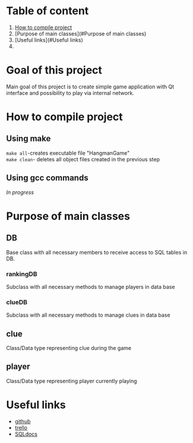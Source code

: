# Table of content
1. [How to compile project](#Compile)
2. [Purpose of main classes](#Purpose of main classes)
3. [Useful links](#Useful links)
4. 
# Goal of this project
Main goal of this project is to create simple game application with Qt interface and possibility to play via internal network.

# How to compile project <a name="Compile"></a>
## Using make
`make all`-creates executable file "HangmanGame"  
`make clean`- deletes all object files created in the previous step
## Using gcc commands
*In progress*
# Purpose of main classes <a name="Purpose of main classes"></a>
## DB
Base class with all necessary members to receive access to SQL tables in DB.
### rankingDB
Subclass with all necessary methods to manage players in data base
### clueDB
Subclass with all necessary methods to manage clues in data base
## clue
Class/Data type representing clue during the game
## player
Class/Data type representing player currently playing
# Useful links <a name="Useful links"></a>
* [github](https://github.com/Miki575/Hangman)
* [trello](https://trello.com/b/YoOQn3bZ/hangman)
* [SQLdocs](https://dev.mysql.com/doc/connector-cpp/8.0/en/connector-cpp-introduction.html)